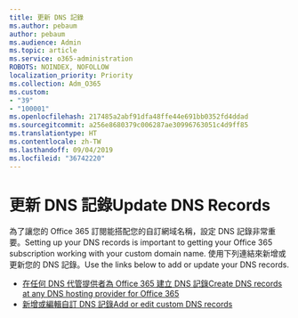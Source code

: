 ```yaml
---
title: 更新 DNS 記錄
ms.author: pebaum
author: pebaum
ms.audience: Admin
ms.topic: article
ms.service: o365-administration
ROBOTS: NOINDEX, NOFOLLOW
localization_priority: Priority
ms.collection: Adm_O365
ms.custom:
- "39"
- "100001"
ms.openlocfilehash: 217485a2abf91dfa48ffe44e691bb0352fd4ddad
ms.sourcegitcommit: a256e8680379c006287ae30996763051c4d9ff85
ms.translationtype: HT
ms.contentlocale: zh-TW
ms.lasthandoff: 09/04/2019
ms.locfileid: "36742220"
---
```

# <a name="update-dns-records"></a><span data-ttu-id="3f239-102">更新 DNS 記錄</span><span class="sxs-lookup"><span data-stu-id="3f239-102">Update DNS Records</span></span>

<span data-ttu-id="3f239-103">為了讓您的 Office 365 訂閱能搭配您的自訂網域名稱，設定 DNS 記錄非常重要。</span><span class="sxs-lookup"><span data-stu-id="3f239-103">Setting up your DNS records is important to getting your Office 365 subscription working with your custom domain name.</span></span> <span data-ttu-id="3f239-104">使用下列連結來新增或更新您的 DNS 記錄。</span><span class="sxs-lookup"><span data-stu-id="3f239-104">Use the links below to add or update your DNS records.</span></span>
  
- [<span data-ttu-id="3f239-105">在任何 DNS 代管提供者為 Office 365 建立 DNS 記錄</span><span class="sxs-lookup"><span data-stu-id="3f239-105">Create DNS records at any DNS hosting provider for Office 365</span></span>](https://docs.microsoft.com/office365/admin/get-help-with-domains/create-dns-records-at-any-dns-hosting-provider)  
- [<span data-ttu-id="3f239-106">新增或編輯自訂 DNS 記錄</span><span class="sxs-lookup"><span data-stu-id="3f239-106">Add or edit custom DNS records</span></span>](https://docs.microsoft.com/office365/admin/dns/add-or-edit-custom-dns-records)